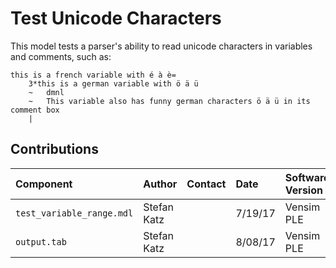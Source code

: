Test Unicode Characters
=========

This model tests a parser's ability to read unicode characters in variables and comments, such as:

```
this is a french variable with é à è=
	3*this is a german variable with ö ä ü
	~	dmnl
	~	This variable also has funny german characters ö ä ü in its comment box
	|
```


Contributions
-------------

| Component                         | Author          | Contact                    | Date    | Software Version        |
|:--------------------------------- |:--------------- |:-------------------------- |:------- |:----------------------- |
| `test_variable_range.mdl`                     | Stefan Katz  |  | 7/19/17 | Vensim PLE  |
| `output.tab`                        | Stefan Katz  |  | 8/08/17 | Vensim PLE  |
